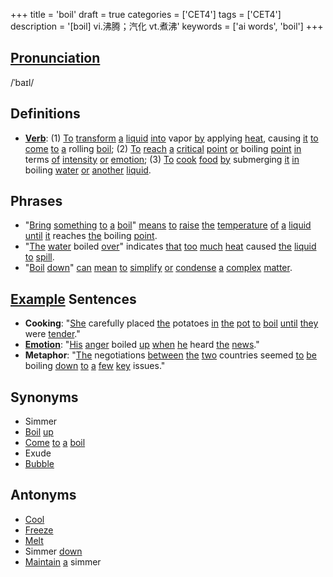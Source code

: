 +++
title = 'boil'
draft = true
categories = ['CET4']
tags = ['CET4']
description = '[bɔil] vi.沸腾；汽化 vt.煮沸'
keywords = ['ai words', 'boil']
+++

## [Pronunciation](/post/pronunciation/)
/ˈbaɪl/

## Definitions
- **[Verb](/post/verb/)**: (1) [To](/post/to/) [transform](/post/transform/) [a](/post/a/) [liquid](/post/liquid/) [into](/post/into/) vapor [by](/post/by/) applying [heat](/post/heat/), causing [it](/post/it/) [to](/post/to/) [come](/post/come/) [to](/post/to/) [a](/post/a/) rolling [boil](/post/boil/); (2) [To](/post/to/) [reach](/post/reach/) [a](/post/a/) [critical](/post/critical/) [point](/post/point/) [or](/post/or/) boiling [point](/post/point/) [in](/post/in/) terms [of](/post/of/) [intensity](/post/intensity/) [or](/post/or/) [emotion](/post/emotion/); (3) [To](/post/to/) [cook](/post/cook/) [food](/post/food/) [by](/post/by/) submerging [it](/post/it/) [in](/post/in/) boiling [water](/post/water/) [or](/post/or/) [another](/post/another/) [liquid](/post/liquid/).

## Phrases
- "[Bring](/post/bring/) [something](/post/something/) [to](/post/to/) [a](/post/a/) [boil](/post/boil/)" [means](/post/means/) [to](/post/to/) [raise](/post/raise/) [the](/post/the/) [temperature](/post/temperature/) [of](/post/of/) [a](/post/a/) [liquid](/post/liquid/) [until](/post/until/) [it](/post/it/) reaches [the](/post/the/) boiling [point](/post/point/).
- "[The](/post/the/) [water](/post/water/) boiled [over](/post/over/)" indicates [that](/post/that/) [too](/post/too/) [much](/post/much/) [heat](/post/heat/) caused [the](/post/the/) [liquid](/post/liquid/) [to](/post/to/) [spill](/post/spill/).
- "[Boil](/post/boil/) [down](/post/down/)" [can](/post/can/) [mean](/post/mean/) [to](/post/to/) [simplify](/post/simplify/) [or](/post/or/) [condense](/post/condense/) [a](/post/a/) [complex](/post/complex/) [matter](/post/matter/).

## [Example](/post/example/) Sentences
- **Cooking**: "[She](/post/she/) carefully placed [the](/post/the/) potatoes [in](/post/in/) [the](/post/the/) [pot](/post/pot/) [to](/post/to/) [boil](/post/boil/) [until](/post/until/) [they](/post/they/) were [tender](/post/tender/)."
- **[Emotion](/post/emotion/)**: "[His](/post/his/) [anger](/post/anger/) boiled [up](/post/up/) [when](/post/when/) [he](/post/he/) heard [the](/post/the/) [news](/post/news/)."
- **Metaphor**: "[The](/post/the/) negotiations [between](/post/between/) [the](/post/the/) [two](/post/two/) countries seemed [to](/post/to/) [be](/post/be/) boiling [down](/post/down/) [to](/post/to/) [a](/post/a/) [few](/post/few/) [key](/post/key/) issues."

## Synonyms
- Simmer
- [Boil](/post/boil/) [up](/post/up/)
- [Come](/post/come/) [to](/post/to/) [a](/post/a/) [boil](/post/boil/)
- Exude
- [Bubble](/post/bubble/)

## Antonyms
- [Cool](/post/cool/)
- [Freeze](/post/freeze/)
- [Melt](/post/melt/)
- Simmer [down](/post/down/)
- [Maintain](/post/maintain/) [a](/post/a/) simmer
